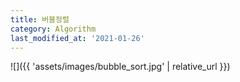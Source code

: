 ```yaml
---
title: 버블정렬
category: Algorithm
last_modified_at: '2021-01-26'
---
```


![]({{ 'assets/images/bubble_sort.jpg' | relative_url }})

